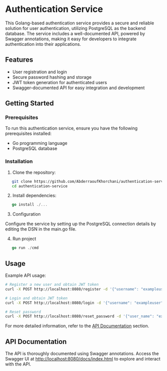 # Authentication Service

This Golang-based authentication service provides a secure and reliable solution for user authentication, utilizing PostgreSQL as the backend database. The service includes a well-documented API, powered by Swagger annotations, making it easy for developers to integrate authentication into their applications.

## Features

- User registration and login
- Secure password hashing and storage
- JWT token generation for authenticated users
- Swagger-documented API for easy integration and development

## Getting Started

### Prerequisites

To run this authentication service, ensure you have the following prerequisites installed:

- Go programming language
- PostgreSQL database 

### Installation

1. Clone the repository:

```bash
   git clone https://github.com/AbderraoufKhorchani/authentication-service.git
   cd authentication-service
```
2. Install dependencies:
```go
   go install ./...
```
3. Configuration

Configure the service by setting up the PostgreSQL connection details by editing the DSN in the main.go file.

4. Run project
```go
   go run ./cmd
```


## Usage
Example API usage:
```bash
# Register a new user and obtain JWT token
curl -X POST http://localhost:8080/register -d '{"username": "exampleuser", "password": "securepassword"}'

# Login and obtain JWT token
curl -X POST http://localhost:8080/login -d '{"username": "exampleuser", "password": "securepassword"}'

# Reset password
curl -X POST http://localhost:8080/reset_password -d '{"user_name": "exampleuser", "password": "securepassword", "new_password": "newsecurepassword"}'
```
For more detailed information, refer to the [API Documentation](#api-doc) section.
## API Documentation<a id="api-doc"></a>

The API is thoroughly documented using Swagger annotations. Access the Swagger UI at [http://localhost:8080/docs/index.html](http://localhost:8080/docs/index.html) to explore and interact with the API.